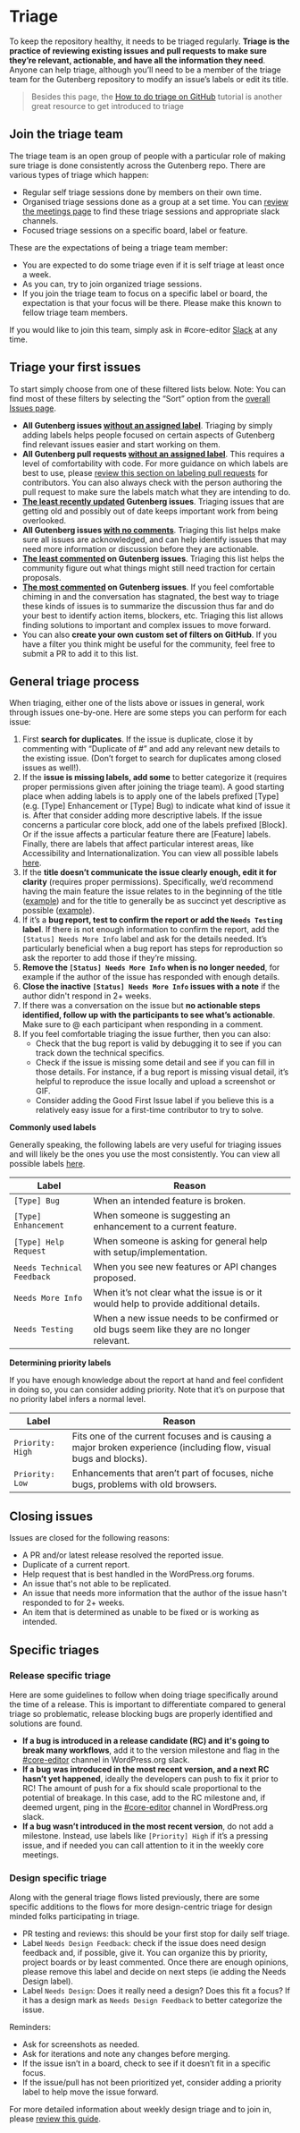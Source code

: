 # Triage

To keep the repository healthy, it needs to be triaged regularly. **Triage is the practice of reviewing existing issues and pull requests to make sure they’re relevant, actionable, and have all the information they need**. Anyone can help triage, although you’ll need to be a member of the triage team for the Gutenberg repository to modify an issue’s labels or edit its title.

> Besides this page, the [How to do triage on GitHub](https://learn.wordpress.org/tutorial/how-to-do-triage-on-github/) tutorial is another great resource to get introduced to triage

## Join the triage team

The triage team is an open group of people with a particular role of making sure triage is done consistently across the Gutenberg repo. There are various types of triage which happen:

-   Regular self triage sessions done by members on their own time.
-   Organised triage sessions done as a group at a set time. You can [review the meetings page](https://make.wordpress.org/meetings/) to find these triage sessions and appropriate slack channels.
-   Focused triage sessions on a specific board, label or feature.

These are the expectations of being a triage team member:

-   You are expected to do some triage even if it is self triage at least once a week.
-   As you can, try to join organized triage sessions.
-   If you join the triage team to focus on a specific label or board, the expectation is that your focus will be there. Please make this known to fellow triage team members.

If you would like to join this team, simply ask in #core-editor [Slack](https://make.wordpress.org/chat/) at any time.

## Triage your first issues

To start simply choose from one of these filtered lists below. Note: You can find most of these filters by selecting the “Sort” option from the [overall Issues page](https://github.com/wordpress/gutenberg/issues).

-   **All Gutenberg issues [without an assigned label](https://github.com/WordPress/gutenberg/issues?q=is%3Aopen+is%3Aissue+no%3Alabel+sort%3Aupdated-asc)**. Triaging by simply adding labels helps people focused on certain aspects of Gutenberg find relevant issues easier and start working on them.
-   **All Gutenberg pull requests [without an assigned label](https://github.com/WordPress/gutenberg/pulls?q=is%3Aopen+is%3Apr+no%3Alabel)**. This requires a level of comfortability with code. For more guidance on which labels are best to use, please [review this section on labeling pull requests](/docs/contributors/repository-management.md#pull-requests) for contributors. You can also always check with the person authoring the pull request to make sure the labels match what they are intending to do.
-   **[The least recently updated](https://github.com/WordPress/gutenberg/issues?q=is%3Aopen+is%3Aissue+sort%3Aupdated-asc) Gutenberg issues**. Triaging issues that are getting old and possibly out of date keeps important work from being overlooked.
-   **All Gutenberg issues [with no comments](https://github.com/wordpress/gutenberg/issues?q=is%3Aissue+is%3Aopen+comments%3A0+)**. Triaging this list helps make sure all issues are acknowledged, and can help identify issues that may need more information or discussion before they are actionable.
-   **[The least commented](https://github.com/wordpress/gutenberg/issues?q=is%3Aissue+is%3Aopen+sort%3Acomments-asc) on Gutenberg issues**. Triaging this list helps the community figure out what things might still need traction for certain proposals.
-   **[The most commented](https://github.com/wordpress/gutenberg/issues?q=is%3Aissue+is%3Aopen+sort%3Acomments-desc) on Gutenberg issues**. If you feel comfortable chiming in and the conversation has stagnated, the best way to triage these kinds of issues is to summarize the discussion thus far and do your best to identify action items, blockers, etc. Triaging this list allows finding solutions to important and complex issues to move forward.
-   You can also **create your own custom set of filters on GitHub**. If you have a filter you think might be useful for the community, feel free to submit a PR to add it to this list.

## General triage process

When triaging, either one of the lists above or issues in general, work through issues one-by-one. Here are some steps you can perform for each issue:

1. First **search for duplicates**. If the issue is duplicate, close it by commenting with “Duplicate of #” and add any relevant new details to the existing issue. (Don’t forget to search for duplicates among closed issues as well!).
2. If the **issue is missing labels, add some** to better categorize it (requires proper permissions given after joining the triage team). A good starting place when adding labels is to apply one of the labels prefixed [Type] (e.g. [Type] Enhancement or [Type] Bug) to indicate what kind of issue it is. After that consider adding more descriptive labels. If the issue concerns a particular core block, add one of the labels prefixed [Block]. Or if the issue affects a particular feature there are [Feature] labels. Finally, there are labels that affect particular interest areas, like Accessibility and Internationalization. You can view all possible labels [here](https://github.com/WordPress/gutenberg/labels).
3. If the **title doesn’t communicate the issue clearly enough, edit it for clarity** (requires proper permissions). Specifically, we’d recommend having the main feature the issue relates to in the beginning of the title ([example](https://github.com/WordPress/gutenberg/issues/6193)) and for the title to generally be as succinct yet descriptive as possible ([example](https://github.com/WordPress/gutenberg/issues/6193)).
4. If it’s a **bug report, test to confirm the report or add the `Needs Testing` label**. If there is not enough information to confirm the report, add the `[Status] Needs More Info` label and ask for the details needed. It’s particularly beneficial when a bug report has steps for reproduction so ask the reporter to add those if they’re missing.
5. **Remove the `[Status] Needs More Info` when is no longer needed**, for example if the author of the issue has responded with enough details.
6. **Close the inactive `[Status] Needs More Info` issues with a note** if the author didn't respond in 2+ weeks.
7. If there was a conversation on the issue but **no actionable steps identified, follow up with the participants to see what’s actionable**. Make sure to @ each participant when responding in a comment.
8. If you feel comfortable triaging the issue further, then you can also:
    - Check that the bug report is valid by debugging it to see if you can track down the technical specifics.
    - Check if the issue is missing some detail and see if you can fill in those details. For instance, if a bug report is missing visual detail, it’s helpful to reproduce the issue locally and upload a screenshot or GIF.
    - Consider adding the Good First Issue label if you believe this is a relatively easy issue for a first-time contributor to try to solve.

**Commonly used labels**

Generally speaking, the following labels are very useful for triaging issues and will likely be the ones you use the most consistently. You can view all possible labels [here](https://github.com/WordPress/gutenberg/labels).

| Label                      | Reason                                                                                    |
| -------------------------- | ----------------------------------------------------------------------------------------- |
| `[Type] Bug`               | When an intended feature is broken.                                                       |
| `[Type] Enhancement`       | When someone is suggesting an enhancement to a current feature.                           |
| `[Type] Help Request`      | When someone is asking for general help with setup/implementation.                        |
| `Needs Technical Feedback` | When you see new features or API changes proposed.                                        |
| `Needs More Info`          | When it’s not clear what the issue is or it would help to provide additional details.     |
| `Needs Testing`            | When a new issue needs to be confirmed or old bugs seem like they are no longer relevant. |

**Determining priority labels**

If you have enough knowledge about the report at hand and feel confident in doing so, you can consider adding priority. Note that it’s on purpose that no priority label infers a normal level.

| Label            | Reason                                                                                                             |
| ---------------- | ------------------------------------------------------------------------------------------------------------------ |
| `Priority: High` | Fits one of the current focuses and is causing a major broken experience (including flow, visual bugs and blocks). |
| `Priority: Low`  | Enhancements that aren’t part of focuses, niche bugs, problems with old browsers.                                  |

## Closing issues

Issues are closed for the following reasons:

-   A PR and/or latest release resolved the reported issue.
-   Duplicate of a current report.
-   Help request that is best handled in the WordPress.org forums.
-   An issue that's not able to be replicated.
-   An issue that needs more information that the author of the issue hasn't responded to for 2+ weeks.
-   An item that is determined as unable to be fixed or is working as intended.

## Specific triages

### Release specific triage

Here are some guidelines to follow when doing triage specifically around the time of a release. This is important to differentiate compared to general triage so problematic, release blocking bugs are properly identified and solutions are found.

-   **If a bug is introduced in a release candidate (RC) and it's going to break many workflows**, add it to the version milestone and flag in the [#core-editor](https://wordpress.slack.com/archives/C02QB2JS7) channel in WordPress.org slack.
-   **If a bug was introduced in the most recent version, and a next RC hasn’t yet happened**, ideally the developers can push to fix it prior to RC! The amount of push for a fix should scale proportional to the potential of breakage. In this case, add to the RC milestone and, if deemed urgent, ping in the [#core-editor](https://wordpress.slack.com/archives/C02QB2JS7) channel in WordPress.org slack.
-   **If a bug wasn’t introduced in the most recent version**, do not add a milestone. Instead, use labels like `[Priority] High` if it’s a pressing issue, and if needed you can call attention to it in the weekly core meetings.

### Design specific triage

Along with the general triage flows listed previously, there are some specific additions to the flows for more design-centric triage for design minded folks participating in triage.

-   PR testing and reviews: this should be your first stop for daily self triage.
-   Label `Needs Design Feedback`: check if the issue does need design feedback and, if possible, give it. You can organize this by priority, project boards or by least commented. Once there are enough opinions, please remove this label and decide on next steps (ie adding the Needs Design label).
-   Label `Needs Design`: Does it really need a design? Does this fit a focus? If it has a design mark as `Needs Design Feedback` to better categorize the issue.

Reminders:

-   Ask for screenshots as needed.
-   Ask for iterations and note any changes before merging.
-   If the issue isn’t in a board, check to see if it doesn’t fit in a specific focus.
-   If the issue/pull has not been prioritized yet, consider adding a priority label to help move the issue forward.

For more detailed information about weekly design triage and to join in, please [review this guide](https://make.wordpress.org/design/handbook/workflows/weekly-gutenberg-design-triage/).

